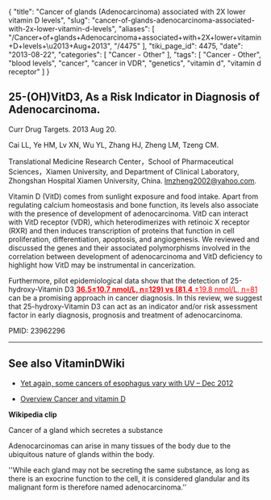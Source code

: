 {
    "title": "Cancer of glands (Adenocarcinoma) associated with 2X lower vitamin D levels",
    "slug": "cancer-of-glands-adenocarcinoma-associated-with-2x-lower-vitamin-d-levels",
    "aliases": [
        "/Cancer+of+glands+Adenocarcinoma+associated+with+2X+lower+vitamin+D+levels+\u2013+Aug+2013",
        "/4475"
    ],
    "tiki_page_id": 4475,
    "date": "2013-08-22",
    "categories": [
        "Cancer - Other"
    ],
    "tags": [
        "Cancer - Other",
        "blood levels",
        "cancer",
        "cancer in VDR",
        "genetics",
        "vitamin d",
        "vitamin d receptor"
    ]
}


## 25-(OH)VitD3, As a Risk Indicator in Diagnosis of Adenocarcinoma.

Curr Drug Targets. 2013 Aug 20. 

Cai LL, Ye HM, Lv XN, Wu YL, Zhang HJ, Zheng LM, Tzeng CM.

Translational Medicine Research Center，School of Pharmaceutical Sciences，Xiamen University, and Department of Clinical Laboratory, Zhongshan Hospital Xiamen University, China. lmzheng2002@yahoo.com.

Vitamin D (VitD) comes from sunlight exposure and food intake. Apart from regulating calcium homeostasis and bone function, its levels also associate with the presence of development of adenocarcinoma. VitD can interact with VitD receptor (VDR), which heterodimerizes with retinoic X receptor (RXR) and then induces transcription of proteins that function in cell proliferation, differentiation, apoptosis, and angiogenesis. We reviewed and discussed the genes and their associated polymorphisms involved in the correlation between development of adenocarcinoma and VitD deficiency to highlight how VitD may be instrumental in cancerization. 

Furthermore, pilot epidemiological data show that the detection of 25-hydroxy-Vitamin D3 <a href="/posts/365107-nmoll-n129-vs-814-198-nmoll-n81" style="color: red; text-decoration: underline;" title="This post/category does not exist yet: __36.5±10.7 nmol/L, n=129) vs (81.4__±19.8 nmol/L, n=81"> **36.5±10.7 nmol/L, n=129) vs (81.4** ±19.8 nmol/L, n=81</a> can be a promising approach in cancer diagnosis. In this review, we suggest that 25-hydroxy-Vitamin D3 can act as an indicator and/or risk assessment factor in early diagnosis, prognosis and treatment of adenocarcinoma.

PMID:     23962296

---

## See also VitaminDWiki

* [Yet again, some cancers of esophagus vary with UV – Dec 2012](/posts/yet-again-some-cancers-of-esophagus-vary-with-uv)

* [Overview Cancer and vitamin D](/posts/overview-cancer-and-vitamin-d)

 **Wikipedia clip** 

Cancer of a gland which secretes a substance

Adenocarcinomas can arise in many tissues of the body due to the ubiquitous nature of glands within the body. 

''While each gland may not be secreting the same substance, as long as there is an exocrine function to the cell, it is considered glandular and its malignant form is therefore named adenocarcinoma.’’